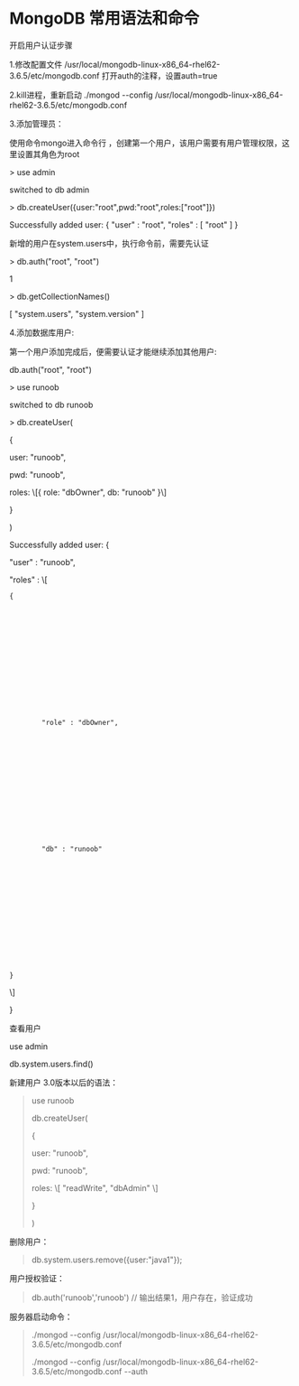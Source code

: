 # MongoDB 常用语法和命令

开启用户认证步骤

1.修改配置文件 /usr/local/mongodb-linux-x86\_64-rhel62-3.6.5/etc/mongodb.conf 打开auth的注释，设置auth=true

2.kill进程，重新启动 ./mongod --config /usr/local/mongodb-linux-x86\_64-rhel62-3.6.5/etc/mongodb.conf

3.添加管理员：

使用命令mongo进入命令行 ，创建第一个用户，该用户需要有用户管理权限，这里设置其角色为root

&gt; use admin

switched to db admin

&gt; db.createUser\({user:"root",pwd:"root",roles:\["root"\]}\)

Successfully added user: { "user" : "root", "roles" : \[ "root" \] }

新增的用户在system.users中，执行命令前，需要先认证

&gt; db.auth\("root", "root"\)

1

&gt; db.getCollectionNames\(\)

\[ "system.users", "system.version" \]

4.添加数据库用户:

第一个用户添加完成后，便需要认证才能继续添加其他用户:

db.auth\("root", "root"\)

&gt; use runoob

switched to db runoob

&gt; db.createUser\(

{

user: "runoob",

pwd:  "runoob",

roles: \\[{ role: "dbOwner", db: "runoob" }\\]

}

\)

Successfully added user: {

"user" : "runoob",

"roles" : \\[

```
{















        "role" : "dbOwner",















        "db" : "runoob"















}
```

\\]

}

查看用户

use admin

db.system.users.find\(\)

新建用户 3.0版本以后的语法：

> use runoob
>
> db.createUser\(
>
> {
>
> user: "runoob",
>
>
>
> pwd:  "runoob",
>
>
>
> roles: \\[ "readWrite", "dbAdmin" \\]
>
> }
>
> \)

删除用户：

> db.system.users.remove\({user:"java1"}\);

用户授权验证：

> db.auth\('runoob','runoob'\)  //  输出结果1，用户存在，验证成功

服务器启动命令：

> ./mongod --config /usr/local/mongodb-linux-x86\_64-rhel62-3.6.5/etc/mongodb.conf
>
> ./mongod --config /usr/local/mongodb-linux-x86\_64-rhel62-3.6.5/etc/mongodb.conf --auth



